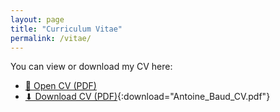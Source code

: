 ```yaml
---
layout: page
title: "Curriculum Vitae"
permalink: /vitae/
---
```


You can view or download my CV here:

- [📄 Open CV (PDF)](/assets/vitae.pdf)
- [⬇ Download CV (PDF)](/assets/vitae.pdf){:download="Antoine_Baud_CV.pdf"}
